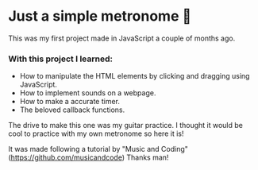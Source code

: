 # Just a simple metronome 🎵

This was my first project made in JavaScript a couple of months ago.

### With this project I learned:
- How to manipulate the HTML elements by clicking and dragging using JavaScript.
- How to implement sounds on a webpage.
- How to make a accurate timer.
- The beloved callback functions.

The drive to make this one was my guitar practice. I thought it would be cool to practice with my own metronome so here it is!

It was made following a tutorial by "Music and Coding" (https://github.com/musicandcode) Thanks man!

